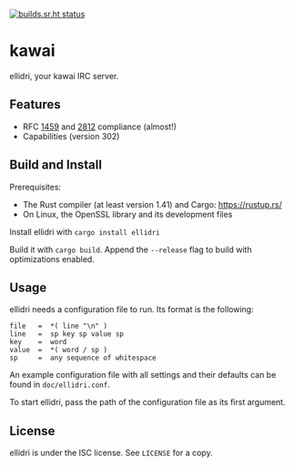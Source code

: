 [![builds.sr.ht status](https://builds.sr.ht/~taiite/ellidri.svg)](https://builds.sr.ht/~taiite/ellidri?)

# kawai

ellidri, your kawai IRC server.


## Features

- RFC [1459][0] and [2812][1] compliance (almost!)
- Capabilities (version 302)

[0]: https://tools.ietf.org/html/rfc1459
[1]: https://tools.ietf.org/html/rfc2812


## Build and Install

Prerequisites:

- The Rust compiler (at least version 1.41) and Cargo: <https://rustup.rs/>
- On Linux, the OpenSSL library and its development files

Install ellidri with `cargo install ellidri`

Build it with `cargo build`.  Append the `--release` flag to build with
optimizations enabled.


## Usage

ellidri needs a configuration file to run.  Its format is the following:

```
file   =  *( line "\n" )
line   =  sp key sp value sp
key    =  word
value  =  *( word / sp )
sp     =  any sequence of whitespace
```

An example configuration file with all settings and their defaults can be found
in `doc/ellidri.conf`.

To start ellidri, pass the path of the configuration file as its first argument.


## License

ellidri is under the ISC license.  See `LICENSE` for a copy.
